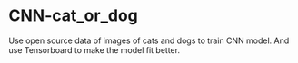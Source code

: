 # CNN-cat_or_dog
Use open source data of images of cats and dogs to train CNN model. And use Tensorboard to make the model fit better.

